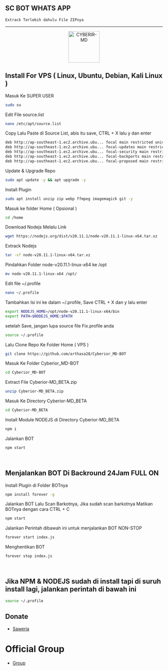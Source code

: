 ## SC BOT WHATS APP

 	Extrack Terlebih dahulu File ZIPnya
-----------------------------------------------------

<p align="center">
<img src="https://github.com/zeeoneofficial/Haruka-Md/blob/v1/media/Haruka.jpg" alt="CYBERIR-MD" width="100"/>


## Install For VPS ( Linux, Ubuntu, Debian, Kali Linux )

Masuk Ke SUPER USER
```bash
sudo su
```
Edit File source.list
```bash
nano /etc/apt/source.list
```
Copy Lalu Paste di Source List, abis itu save, CTRL + X lalu y dan enter
```bash
deb http://ap-southeast-1.ec2.archive.ubu... focal main restricted universe multiverse
deb http://ap-southeast-1.ec2.archive.ubu... focal-updates main restricted universe multiverse
deb http://ap-southeast-1.ec2.archive.ubu... focal-security main restricted universe multiverse
deb http://ap-southeast-1.ec2.archive.ubu... focal-backports main restricted universe multiverse
deb http://ap-southeast-1.ec2.archive.ubu... focal-proposed main restricted universe multiverse
```
Update & Upgrade Repo
```bash
sudo apt update -y && apt upgrade -y
```
Install Plugin
```bash
sudo apt install unzip zip webp ffmpeg imagemagick git -y
```
Masuk ke folder Home ( Opsional )
```bash
cd /home
```
Download Nodejs Melalu Link
```bash
wget https://nodejs.org/dist/v20.11.1/node-v20.11.1-linux-x64.tar.xz
```
Extrack Nodejs
```bash
tar -xf node-v20.11.1-linux-x64.tar.xz
```
Pindahkan Folder node-v20.11.1-linux-x64 ke /opt
```bash
mv node-v20.11.1-linux-x64 /opt/
```
Edit file ~/.profile
```bash
nano ~/.profile
```
Tambahkan Isi ini ke dalam ~/.profile, Save CTRL + X dan y lalu enter
```bash
export NODEJS_HOME=/opt/node-v20.11.1-linux-x64/bin
export PATH=$NODEJS_HOME:$PATH
```
setelah Save, jangan lupa source file Fix.profile anda
```bash
source ~/.profile
```
Lalu Clone Repo Ke Folder Home ( VPS )
```bash
git clone https://github.com/arthasa28/Cyberior_MD-BOT
```
Masuk Ke Folder Cyberior_MD-BOT 
```bash
cd Cyberior_MD-BOT 
```
Extract File Cyberior-MD_BETA.zip
```bash
unzip Cyberior-MD_BETA.zip
```
Masuk Ke Directory Cyberior-MD_BETA
```bash
cd Cyberior-MD_BETA
```
Install Module NODEJS di Directory Cyberior-MD_BETA
```bash
npm i
```
Jalankan BOT
```bash
npm start
```
</br>

## Menjalankan BOT Di Backround 24Jam FULL ON
Install Plugin di Folder BOTnya
```bash
npm install forever -g
```
Jalankan BOT Lalu Scan Barkotnya, Jika sudah scan barkotnya Matikan BOTnya dengan cara CTRL + C
```bash
npm start
```
Jalankan Perintah dibawah ini untuk menjalankan BOT NON-STOP
```bash
forever start index.js
```
Menghentikan BOT 
```bash
forever stop index.js
```

</br>

## Jika NPM & NODEJS sudah di install tapi di suruh install lagi, jalankan perintah di bawah ini
```bash
source ~/.profile
```



## Donate
- [Saweria](https://saweria.co/arthasyarif)


# Official Group
- [Group](##)

